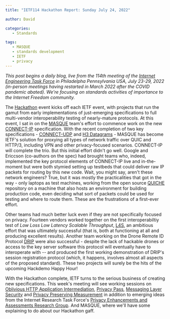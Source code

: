 ```yaml
---
title: "IETF114 Hackathon Report: Sunday July 24, 2022"

author: David

categories:
   - Standards

tags:
   - MASQUE
   - standards development
   - IETF
   - privacy
---
```


*This post begins a daily blog, live from the 114th meeting of the [Internet Engineering Task Force](https://www.ietf.org/how/meetings/114/) in Philadelpha Pennsylvania USA, July 23-29, 2022 (in-person meetings having restarted in March 2022 after the COVID pandemic abated). We're focusing on standards activities of importance to the Internet Freedom community.*

The [Hackathon](https://www.ietf.org/how/runningcode/hackathons/114-hackathon/) event kicks off each IETF event, with projects that run the gamut from early implementations of just-emerging specifications to full multi-vendor interoperability testing of nearly-mature protocols. At this event, I sat in on the [MASQUE](https://datatracker.ietf.org/wg/masque/about/) team's effort to commence work on the new [CONNECT-IP](https://datatracker.ietf.org/doc/draft-ietf-masque-connect-ip/) specification. With the recent completion of two key specifications -  [CONNECT-UDP](https://datatracker.ietf.org/doc/draft-ietf-masque-connect-udp/) and [H3 Datagrams](https://datatracker.ietf.org/doc/draft-ietf-masque-h3-datagram/) - MASQUE has become IETF's solution for proxying all types of network traffic over QUIC and HTTP/3, including VPN and other privacy-focused scenarios. CONNECT-IP will complete the trio.  But this initial effort didn't go well.  Google and Ericcson (co-authors on the spec) had brought teams who, indeed, implemented the key protocol elements of CONNECT-IP live and in-the-moment but were both stymied setting up testbeds that could deliver raw IP packets for routing by this new code. Wait, you might say, aren't these network engineers?  True, but it was mostly the practicalities that got in the way - only laptops as test machines, working from the open source [QUICHE](https://github.com/google/quiche) repository on a machine that also hosts an environment for building production code, even deciding what sort of packets could be used for testing and where to route them. These are the frustrations of a first-ever effort.  

Other teams had much better luck even if they are not specifically focused on privacy.  Fourteen vendors worked together on the first interoperabiltiy test of *Low Loss Low Latency Scalable Throughput*, [L4S](https://www.ietf.org/archive/id/draft-ietf-tsvwg-l4s-arch-12.html), an ambitious effort that was ultimately successful (that is, both at functioning at all and producing excellent results). Another team working on the Drone Remote ID Protocol [DRIP](https://datatracker.ietf.org/wg/drip/about/) were also successful - despite the lack of hackable drones or access to the key server software this protocol will eventually have to interoperate with -- and produced the first working demonstration of DRIP's session registration protocol (which, it happens, involves almost all aspects of the proposed standard).  These two projects will surely be the hits of the upcoming Hackdemo Happy Hour!

With the Hackathon complete, IETF turns to the serious business of creating new specifications.  This week's meeting will see working sessions on [Oblivious HTTP Application Intermediation](https://datatracker.ietf.org/group/ohai/about/), [Privacy Pass](https://datatracker.ietf.org/wg/privacypass/about/), [Messaging Layer Security](https://datatracker.ietf.org/wg/mls/charter/) and [Privacy Preserving Measurement](https://datatracker.ietf.org/wg/ppm/about/) in addition to emerging ideas from the Internet Research Task Force's [Privacy Enhancements and Assessments Research Group](https://datatracker.ietf.org/doc/charter-irtf-pearg/).  And MASQUE, where we'll have some explaining to do about our Hackathon gaff.
